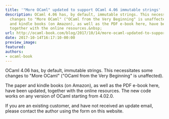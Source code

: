 ```yaml
---
title: '"More OCaml" updated to support OCaml 4.06 immutable strings'
description: OCaml 4.06 has, by default, immutable strings. This necessitates some
  changes to "More OCaml" ("OCaml from the Very Beginning" is unaffected).  The paper
  and kindle books (on Amazon), as well as the PDF e-book here, have been updated,
  together with the online resources.&nbsp;
url: http://ocaml-book.com/blog/2017/10/14/more-ocaml-updated-to-support-ocaml-406-immutable-strings
date: 2017-10-14T16:17:10-00:00
preview_image:
featured:
authors:
- ocaml-book
---
```


<p>OCaml 4.06 has, by default, immutable strings. This necessitates some changes to &quot;More OCaml&quot; (&quot;OCaml from the Very Beginning&quot; is unaffected).</p><p>The paper and kindle books (on Amazon), as well as the PDF e-book here, have been updated, together with the online resources.&nbsp;The new code works on any version of OCaml starting from 4.02.0.</p><p>If you are an existing customer, and have not received an update email, please contact the author using the form on this website.</p>
